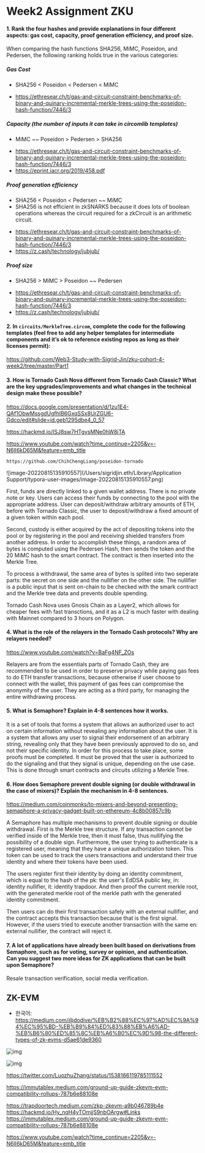 # Week2 Assignment ZKU

#### 1. Rank the four hashes and provide explanations in four different aspects: gas cost, capacity, proof generation efficiency, and proof size.

When comparing the hash functions SHA256, MiMC, Poseidon, and Pedersen, the following ranking holds true in the various categories:

##### Gas Cost

* SHA256 < Poseidon < Pedersen < MiMC

- https://ethresear.ch/t/gas-and-circuit-constraint-benchmarks-of-binary-and-quinary-incremental-merkle-trees-using-the-poseidon-hash-function/7446/3

##### Capacity (the number of inputs it can take in circomlib templates)

* MiMC ~~ Poseidon > Pedersen > SHA256

- https://ethresear.ch/t/gas-and-circuit-constraint-benchmarks-of-binary-and-quinary-incremental-merkle-trees-using-the-poseidon-hash-function/7446/3
- https://eprint.iacr.org/2019/458.pdf

##### Proof generation efficiency

* SHA256 < Poseidon < Pedersen ~~ MiMC
* SHA256 is not efficient in zkSNARKS because it does lots of boolean operations whereas the circuit required for a zkCircuit is an arithmetic circuit.

- https://ethresear.ch/t/gas-and-circuit-constraint-benchmarks-of-binary-and-quinary-incremental-merkle-trees-using-the-poseidon-hash-function/7446/3
- https://z.cash/technology/jubjub/

##### Proof size

* SHA256 > MiMC > Poseidon ~~ Pedersen

- https://ethresear.ch/t/gas-and-circuit-constraint-benchmarks-of-binary-and-quinary-incremental-merkle-trees-using-the-poseidon-hash-function/7446/3
- https://z.cash/technology/jubjub/

#### 2. In `circuits/MerkleTree.circom`, complete the code for the following templates (feel free to add any helper templates for intermediate components and it’s ok to reference existing repos as long as their licenses permit):

https://github.com/Web3-Study-with-Sigrid-Jin/zku-cohort-4-week2/tree/master/Part1

#### 3. How is Tornado Cash Nova different from Tornado Cash Classic? What are the key upgrades/improvements and what changes in the technical design make these possible?

https://docs.google.com/presentation/d/1zu1E4-QAf1ObwMssgdUgfhlB6GxqSSx8UrZGU6-Gdco/edit#slide=id.geb1295dbe4_0_57

https://hackmd.io/ISJ8sw7HTgysMNe0hW8iTA

https://www.youtube.com/watch?time_continue=2205&v=-N6lI6kD65M&feature=emb_title

```
https://github.com/ChihChengLiang/poseidon-tornado
```

![image-20220815135910557](/Users/sigridjin.eth/Library/Application Support/typora-user-images/image-20220815135910557.png)

First, funds are directly linked to a given wallet address. There is no private note or key. Users can access their funds by connecting to the pool with the appropriate address. User can deposit/withdraw arbitrary amounts of ETH, before with Tornado Classic, the user to deposit/withdraw a fixed amount of a given token within each pool. 

Second, custody is either acquired by the act of depositing tokens into the pool or by registering in the pool and receiving shielded transfers from another address. In order to accomplish these things, a random area of bytes is computed using the Pedersen Hash, then sends the token and the 20 MiMC hash to the smart contract. The contract is then inserted into the Merkle Tree.

To process a withdrawal, the same area of bytes is splited into two seperate parts: the secret on one side and the nullifier on the other side. The nullifier is a public input that is sent on-chain to be checked with the smark contract and the Merkle tree data and prevents double spending.

Tornado Cash Nova uses Gnosis Chain as a Layer2, which allows for cheaper fees with fast transctions, and it as a L2 is much faster with dealing with Mainnet compared to 3 hours on Polygon.

#### 4. **What is the role of the relayers in the Tornado Cash protocols? Why are relayers needed?**

https://www.youtube.com/watch?v=BaFg4NF_ZOs

Relayers are from the essentials parts of Tornado Cash, they are recommended to be used in order to preserve privacy while paying gas fees to do ETH transfer transactions, because otherwise if user choose to connect with the wallet, this payment of gas fees can compromise the anonymity of the user. They are acting as a third party, for managing the entire withdrawing process.

#### 5. What is Semaphore? Explain in 4-8 sentences how it works.

It is a set of tools that forms a system that allows an authorized user to act on certain information without revealing any information about the user. It is a system that allows any user to signal their endorsement of an arbitrary string, revealing only that they have been previously approved to do so, and not their specific identity. In order for this process to take place, some proofs must be completed. It must be proved that the user is authorized to do the signaling and that they signal is unique, depending on the use case. This is done through smart contracts and circuits utilizing a Merkle Tree.

#### 6. How does Semaphore prevent double signing (or double withdrawal in the case of mixers)? Explain the mechanism in 4-8 sentences.

https://medium.com/coinmonks/to-mixers-and-beyond-presenting-semaphore-a-privacy-gadget-built-on-ethereum-4c8b00857c9b

A Semaphore has multiple mechanisms to prevent double signing or double withdrawal. First is the Merkle tree structure. If any transaction cannot be verified inside of the Merkle tree, then it must false, thus nullifying the possibility of a double sign. Furthermore, the user trying to authenticate is a registered user, meaning that they have a unique authorization token. This token can be used to track the users transactions and understand their true identity and where their tokens have been used.

The users register first their identity by doing an identity commitment, which is equal to the hash of the pk: the user's EdDSA public key, in: identity nullifier, it: identity trapdoor. And then proof the current merkle root, with the generated merkle root of the merkle path with the generated identity commitment.

Then users can do their first transaction safely with an external nullifier, and the contract accepts this transaction because that is the first signal. However, if the users tried to execute another transaction with the same en: external nullifier, the contract will reject it.

#### 7. A lot of applications have already been built based on derivations from Semaphore, such as for voting, survey or opinion, and authentication. Can you suggest two more ideas for ZK applications that can be built upon Semaphore?

Resale transaction verification, social media verification.

## ZK-EVM

* 한국어: https://medium.com/@dodive/%EB%B2%88%EC%97%AD%EC%9A%94%EC%95%BD-%EB%B9%84%ED%83%88%EB%A6%AD-%EB%B6%80%ED%85%8C%EB%A6%B0%EC%9D%98-the-different-types-of-zk-evms-d5ae61de9360

![img](https://miro.medium.com/max/700/0*yBXBhh6Fj-gzFhrZ)

![img](https://miro.medium.com/max/700/1*mItDUyyh6mTaq8iW2un0sw.png)

https://twitter.com/LuozhuZhang/status/1538166119785111552

https://immutablex.medium.com/ground-up-guide-zkevm-evm-compatibility-rollups-787b6e88108e

https://trapdoortech.medium.com/zkp-zkevm-a9b046789b4e
https://hackmd.io/Hy_nqH4yTOmjjS9nbOArgw#Links
https://immutablex.medium.com/ground-up-guide-zkevm-evm-compatibility-rollups-787b6e88108e 

https://www.youtube.com/watch?time_continue=2205&v=-N6lI6kD65M&feature=emb_title